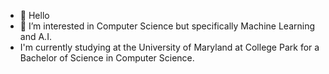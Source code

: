 - 👋 Hello
- 👀 I’m interested in Computer Science but specifically Machine Learning and A.I.
- I'm currently studying at the University of Maryland at College Park for a Bachelor of Science in Computer Science.

<!---
benjamin2jean/benjamin2jean is a ✨ special ✨ repository because its `README.md` (this file) appears on your GitHub profile.
You can click the Preview link to take a look at your changes.
--->
